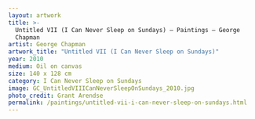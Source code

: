 ```yaml
---
layout: artwork
title: >-
  Untitled VII (I Can Never Sleep on Sundays) — Paintings — George
  Chapman
artist: George Chapman
artwork_title: "Untitled VII (I Can Never Sleep on Sundays)"
year: 2010
medium: Oil on canvas
size: 140 x 128 cm
category: I Can Never Sleep on Sundays
image: GC_UntitledVIIICanNeverSleepOnSundays_2010.jpg
photo_credit: Grant Arendse
permalink: /paintings/untitled-vii-i-can-never-sleep-on-sundays.html
---
```

